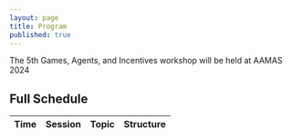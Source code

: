 ```yaml
---
layout: page
title: Program
published: true
---
```


The 5th Games, Agents, and Incentives workshop will be held at AAMAS 2024


## Full Schedule

| Time | Session | Topic | Structure |
|:----------:|:-------------:|:------:|:------:|
